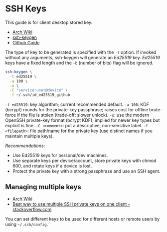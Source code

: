 # SSH Keys

This guide is for client desktop stored key.

- [Arch Wiki](https://wiki.archlinux.org/title/SSH_keys)
- [ssh-keygen](https://man.archlinux.org/man/ssh-keygen.1)
- [Github Guide](https://docs.github.com/en/authentication/connecting-to-github-with-ssh/generating-a-new-ssh-key-and-adding-it-to-the-ssh-agent)

The type of key to be generated is specified with the `-t` option.
If invoked without any arguments, ssh-keygen will generate an *Ed25519* key.
*Ed25519* keys have a fixed length and the `-b` (number of bits) flag will be ignored.

```bash
ssh-keygen \
  -t ed25519 \
  -a 100 \
  -o \
  -C "service:user@device" \
  -f ~/.ssh/id_ed25519_github
```

`-t ed25519`: key algorithm; current recommended default.
`-a 100`: KDF (bcrypt) rounds for the private-key passphrase; raises cost for offline brute-force if the file is stolen (trade-off: slower unlock).
`-o`: use the modern OpenSSH private-key format (bcrypt KDF); implied for newer key types but explicit is fine.
`-C <comment>`: put a descriptive, non-sensitive label.
`-f <filepath>`: file path/name for the private key (use distinct names if you maintain multiple keys).

*Recommendations:*
- Use Ed25519 keys for personal/dev machines.
- Use separate keys per device/account, store private keys with chmod 600, and rotate keys if a device is lost.
- Protect the private key with a strong passphrase and use an SSH agent.

## Managing multiple keys

- [Arch Wiki](https://wiki.archlinux.org/title/SSH_keys#Managing_multiple_keys)
- [Best way to use multiple SSH private keys on one client - stackoverflow.com](https://stackoverflow.com/questions/2419566/best-way-to-use-multiple-ssh-private-keys-on-one-client)

You can set different keys to be used for different hosts or remote users by using `~/.ssh/config`.
